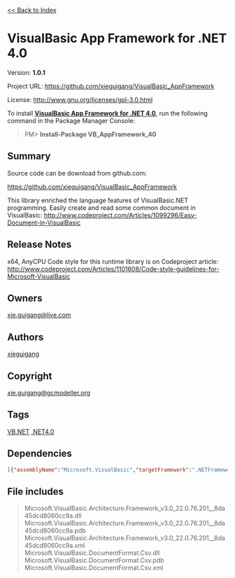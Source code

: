[<< Back to Index](https://github.com/xieguigang/nuget-backup)
# VisualBasic App Framework for .NET 4.0

Version: **1.0.1**

Project URL: https://github.com/xieguigang/VisualBasic_AppFramework

License: http://www.gnu.org/licenses/gpl-3.0.html

To install **[VisualBasic App Framework for .NET 4.0](https://www.nuget.org/packages/VB_AppFramework_40/)**, run the following command in the Package Manager Console:
> PM>  **Install-Package VB_AppFramework_40**


## Summary
Source code can be download from github.com:

https://github.com/xieguigang/VisualBasic_AppFramework

This library enriched the language features of VisualBasic.NET programming.
Easily create and read some common document in VisualBasic: http://www.codeproject.com/Articles/1099296/Easy-Document-in-VisualBasic
## Release Notes
x64, AnyCPU
Code style for this runtime library is on Codeproject article: http://www.codeproject.com/Articles/1101608/Code-style-guidelines-for-Microsoft-VisualBasic
## Owners
xie.guigang@live.com
## Authors
[xieguigang](https://www.nuget.org/profiles/xieguigang)
## Copyright
xie.guigang@gcmodeller.org
## Tags
[VB.NET](https://www.nuget.org/packages?q=Tags%3A"VB.NET") [.NET4.0](https://www.nuget.org/packages?q=Tags%3A".NET4.0")
## Dependencies
>
```json
[{"assemblyName":"Microsoft.VisualBasic","targetFramework":".NETFramework4.0"}]
```


## File includes
> Microsoft.VisualBasic.Architecture.Framework_v3.0_22.0.76.201__8da45dcd8060cc9a.dll<br />
> Microsoft.VisualBasic.Architecture.Framework_v3.0_22.0.76.201__8da45dcd8060cc9a.pdb<br />
> Microsoft.VisualBasic.Architecture.Framework_v3.0_22.0.76.201__8da45dcd8060cc9a.xml<br />
> Microsoft.VisualBasic.DocumentFormat.Csv.dll<br />
> Microsoft.VisualBasic.DocumentFormat.Csv.pdb<br />
> Microsoft.VisualBasic.DocumentFormat.Csv.xml<br />
